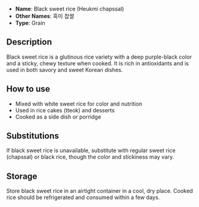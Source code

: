 - **Name**: Black sweet rice (Heukmi chapssal)
- **Other Names**: 흑미 찹쌀
- **Type**: Grain

## Description

Black sweet rice is a glutinous rice variety with a deep purple-black color and a sticky, chewy texture when cooked. It is rich in antioxidants and is used in both savory and sweet Korean dishes.

## How to use

- Mixed with white sweet rice for color and nutrition
- Used in rice cakes (tteok) and desserts
- Cooked as a side dish or porridge

## Substitutions

If black sweet rice is unavailable, substitute with regular sweet rice (chapssal) or black rice, though the color and stickiness may vary.

## Storage

Store black sweet rice in an airtight container in a cool, dry place. Cooked rice should be refrigerated and consumed within a few days. 